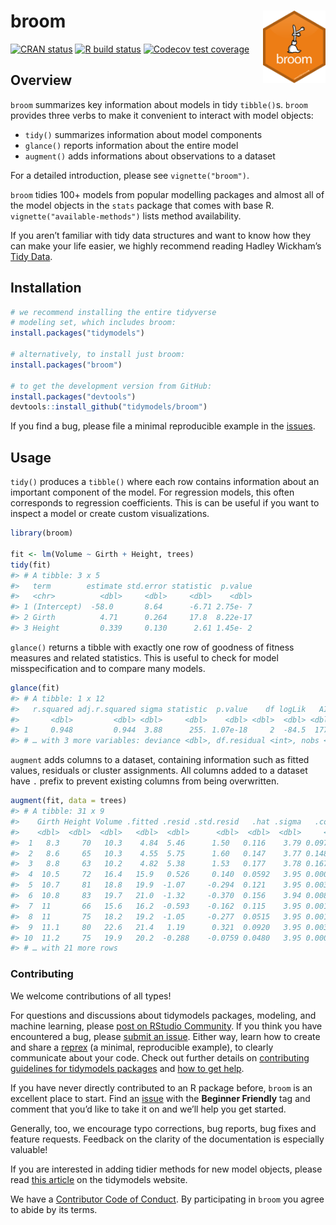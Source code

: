 
<!-- README.md is generated from README.Rmd. Please edit that file -->

# broom <img src="man/figures/logo.png" align="right" width="100" />

[![CRAN
status](https://www.r-pkg.org/badges/version/broom)](https://cran.r-project.org/package=broom)
[![R build
status](https://github.com/tidymodels/broom/workflows/.github/workflows/R-CMD-check.yaml/badge.svg)](https://github.com/tidymodels/broom/actions)
[![Codecov test
coverage](https://codecov.io/gh/tidymodels/broom/branch/master/graph/badge.svg)](https://codecov.io/gh/tidymodels/broom?branch=master)

## Overview

`broom` summarizes key information about models in tidy `tibble()`s.
`broom` provides three verbs to make it convenient to interact with
model objects:

  - `tidy()` summarizes information about model components
  - `glance()` reports information about the entire model
  - `augment()` adds informations about observations to a dataset

For a detailed introduction, please see `vignette("broom")`.

`broom` tidies 100+ models from popular modelling packages and almost
all of the model objects in the `stats` package that comes with base R.
`vignette("available-methods")` lists method availability.

If you aren’t familiar with tidy data structures and want to know how
they can make your life easier, we highly recommend reading Hadley
Wickham’s [Tidy Data](http://www.jstatsoft.org/v59/i10).

## Installation

``` r
# we recommend installing the entire tidyverse 
# modeling set, which includes broom:
install.packages("tidymodels")

# alternatively, to install just broom:
install.packages("broom")

# to get the development version from GitHub:
install.packages("devtools")
devtools::install_github("tidymodels/broom")
```

If you find a bug, please file a minimal reproducible example in the
[issues](https://github.com/tidymodels/broom/issues).

## Usage

`tidy()` produces a `tibble()` where each row contains information about
an important component of the model. For regression models, this often
corresponds to regression coefficients. This is can be useful if you
want to inspect a model or create custom visualizations.

``` r
library(broom)

fit <- lm(Volume ~ Girth + Height, trees)
tidy(fit)
#> # A tibble: 3 x 5
#>   term        estimate std.error statistic  p.value
#>   <chr>          <dbl>     <dbl>     <dbl>    <dbl>
#> 1 (Intercept)  -58.0       8.64      -6.71 2.75e- 7
#> 2 Girth          4.71      0.264     17.8  8.22e-17
#> 3 Height         0.339     0.130      2.61 1.45e- 2
```

`glance()` returns a tibble with exactly one row of goodness of fitness
measures and related statistics. This is useful to check for model
misspecification and to compare many models.

``` r
glance(fit)
#> # A tibble: 1 x 12
#>   r.squared adj.r.squared sigma statistic  p.value    df logLik   AIC   BIC
#>       <dbl>         <dbl> <dbl>     <dbl>    <dbl> <dbl>  <dbl> <dbl> <dbl>
#> 1     0.948         0.944  3.88      255. 1.07e-18     2  -84.5  177.  183.
#> # … with 3 more variables: deviance <dbl>, df.residual <int>, nobs <int>
```

`augment` adds columns to a dataset, containing information such as
fitted values, residuals or cluster assignments. All columns added to a
dataset have `.` prefix to prevent existing columns from being
overwritten.

``` r
augment(fit, data = trees)
#> # A tibble: 31 x 9
#>    Girth Height Volume .fitted .resid .std.resid   .hat .sigma   .cooksd
#>    <dbl>  <dbl>  <dbl>   <dbl>  <dbl>      <dbl>  <dbl>  <dbl>     <dbl>
#>  1   8.3     70   10.3    4.84  5.46      1.50   0.116    3.79 0.0978   
#>  2   8.6     65   10.3    4.55  5.75      1.60   0.147    3.77 0.148    
#>  3   8.8     63   10.2    4.82  5.38      1.53   0.177    3.78 0.167    
#>  4  10.5     72   16.4   15.9   0.526     0.140  0.0592   3.95 0.000409 
#>  5  10.7     81   18.8   19.9  -1.07     -0.294  0.121    3.95 0.00394  
#>  6  10.8     83   19.7   21.0  -1.32     -0.370  0.156    3.94 0.00840  
#>  7  11       66   15.6   16.2  -0.593    -0.162  0.115    3.95 0.00114  
#>  8  11       75   18.2   19.2  -1.05     -0.277  0.0515   3.95 0.00138  
#>  9  11.1     80   22.6   21.4   1.19      0.321  0.0920   3.95 0.00348  
#> 10  11.2     75   19.9   20.2  -0.288    -0.0759 0.0480   3.95 0.0000968
#> # … with 21 more rows
```

### Contributing

We welcome contributions of all types\!

For questions and discussions about tidymodels packages, modeling, and
machine learning, please [post on RStudio
Community](https://rstd.io/tidymodels-community). If you think you have
encountered a bug, please [submit an
issue](https://github.com/tidymodels/broom/issues). Either way, learn
how to create and share a [reprex](https://rstd.io/reprex) (a minimal,
reproducible example), to clearly communicate about your code. Check out
further details on [contributing guidelines for tidymodels
packages](https://www.tidymodels.org/contribute/) and [how to get
help](https://www.tidymodels.org/help/).

If you have never directly contributed to an R package before, `broom`
is an excellent place to start. Find an
[issue](https://github.com/tidymodels/broom/issues/) with the **Beginner
Friendly** tag and comment that you’d like to take it on and we’ll help
you get started.

Generally, too, we encourage typo corrections, bug reports, bug fixes
and feature requests. Feedback on the clarity of the documentation is
especially valuable\!

If you are interested in adding tidier methods for new model objects,
please read [this
article](https://www.tidymodels.org/learn/develop/broom/) on the
tidymodels website.

We have a [Contributor Code of
Conduct](https://github.com/tidymodels/broom/blob/master/.github/CODE_OF_CONDUCT.md).
By participating in `broom` you agree to abide by its terms.
